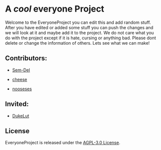 # A ***cool*** everyone Project

Welcome to the EveryoneProject you can edit this and add random stuff. After you have edited or added some stuff you can push the changes and we will look at it and maybe add it to the project. We do not care what you do with the project except if it is hate, cursing or anything bad. Please dont delete or change the information of others. Lets see what we can make!

## Contributors:

- [Sem-Del](https://github.com/Sem-Del)

- [cheese](https://github.com/DeanLemans)

- [nooseses](https://github.com/nooseses)

## Invited:
- [DukeLut](https://github.com/DukeVZ)

## License

EveryoneProject is released under the [AGPL-3.0 License](https://www.gnu.org/licenses/agpl-3.0.html).
